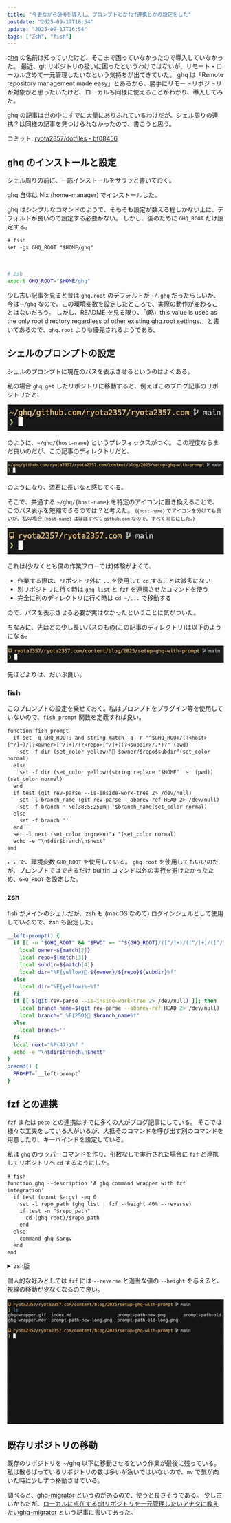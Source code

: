 ```yaml
---
title: "今更ながらGHQを導入し、プロンプトとかfzf連携とかの設定をした"
postdate: "2025-09-17T16:54"
update: "2025-09-17T16:54"
tags: ["Zsh", "fish"]
---
```


[ghq](https://github.com/x-motemen/ghq) の名前は知っていたけど、そこまで困っていなかったので導入していなかった。
最近、git リポジトリの扱いに困ったというわけではないが、リモート・ローカル含めて一元管理したいなという気持ちが出てきていた。
ghq は「Remote repository management made easy」とあるから、勝手にリモートリポジトリが対象かと思ったいたけど、ローカルも同様に使えることがわかり、導入してみた。

ghq の記事は世の中にすでに大量にありふれているわけだが、シェル周りの連携？は同様の記事を見つけられなかったので、書こうと思う。

コミット: [ryota2357/dotfiles - bf08456](https://github.com/ryota2357/dotfiles/commit/bf08456b5555c33692bfa61306cb2d0a274e83aa)

## ghq のインストールと設定

シェル周りの前に、一応インストールをサラッと書いておく。

ghq 自体は Nix (home-manager) でインストールした。

ghq はシンプルなコマンドのようで、そもそも設定が数える程しかない上に、デフォルトが良いので設定する必要がない。
しかし、後のために `GHQ_ROOT` だけ設定する。

```fish
# fish
set -gx GHQ_ROOT "$HOME/ghq"
```

<br/>

```zsh
# zsh
export GHQ_ROOT="$HOME/ghq"
```

少し古い記事を見ると昔は `ghq.root` のデフォルトが `~/.ghq` だったらしいが、今は `~/ghq` なので、この環境変数を設定したところで、実際の動作が変わることはないだろう。
しかし、README を見る限り、「(略), this value is used as the only root directory regardless of other existing ghq.root settings.」と書いてあるので、`ghq.root` よりも優先されるようである。

## シェルのプロンプトの設定

シェルのプロンプトに現在のパスを表示させるというのはよくある。

私の場合 `ghq get` したリポジトリに移動すると、例えばこのブログ記事のリポジトリだと、

![prompt-path-old](./prompt-path-old.png)

のように、`~/ghq/{host-name}` というプレフィックスがつく。
この程度ならまだ良いのだが、この記事のディレクトリだと、

![prompt-path-old-long](./prompt-path-old-long.png)

のようになり、流石に長いなと感じてくる。

そこで、共通する `~/ghq/{host-name}` を特定のアイコンに置き換えることで、このパス表示を短縮できるのでは？と考えた。
<small>(`{host-name}` でアイコンを分けても良いが、私の場合 `{host-name}` はほぼすべて `github.com` なので、すべて同じにした。)</small>

![prompt-path-new](./prompt-path-new.png)

これは(少なくとも僕の作業フローでは)体験がよくて、

- 作業する際は、リポジトリ外に `..` を使用して `cd` することは滅多にない
- 別リポジトリに行く時は `ghq list` と `fzf` を連携させたコマンドを使う
- 完全に別のディレクトリに行く時は `cd ~/...` で移動する

ので、パスを表示させる必要が実はなかったということに気がついた。

ちなみに、先ほどの少し長いパスのもの(この記事のディレクトリ)は以下のようになる。

![prompt-path-new-long](./prompt-path-new-long.png)

先ほどよりは、だいぶ良い。

### fish

このプロンプトの設定を乗せておく。私はプロンプトをプラグイン等を使用していないので、`fish_prompt` 関数を定義すれば良い。

```fish
function fish_prompt
  if set -q GHQ_ROOT; and string match -q -r "^$GHQ_ROOT/(?<host>[^/]+)/(?<owner>[^/]+)/(?<repo>[^/]+)(?<subdir>/.*)?" (pwd)
    set -f dir (set_color yellow)" $owner/$repo$subdir"(set_color normal)
  else
    set -f dir (set_color yellow)(string replace "$HOME" '~' (pwd))(set_color normal)
  end
  if test (git rev-parse --is-inside-work-tree 2> /dev/null)
    set -l branch_name (git rev-parse --abbrev-ref HEAD 2> /dev/null)
    set -f branch ' \e[38;5;250m '$branch_name(set_color normal)
  else
    set -f branch ''
  end
  set -l next (set_color brgreen)"❯ "(set_color normal)
  echo -e "\n$dir$branch\n$next"
end
```

ここで、環境変数 `GHQ_ROOT` を使用している。
`ghq root` を使用してもいいのだが、プロンプトではできるだけ builtin コマンド以外の実行を避けたかったため、`GHQ_ROOT` を設定した。

### zsh

fish がメインのシェルだが、zsh も (macOS なので) ログインシェルとして使用しているので、zsh も設定した。

```zsh
__left-prompt() {
  if [[ -n "$GHQ_ROOT" && "$PWD" =~ "^${GHQ_ROOT}/([^/]+)/([^/]+)/([^/]+)(/.*)?" ]]; then
    local owner=${match[2]}
    local repo=${match[3]}
    local subdir=${match[4]}
    local dir="%F{yellow} ${owner}/${repo}${subdir}%f"
  else
    local dir="%F{yellow}%~%f"
  fi
  if [[ $(git rev-parse --is-inside-work-tree 2> /dev/null) ]]; then
    local branch_name=$(git rev-parse --abbrev-ref HEAD 2> /dev/null)
    local branch=" %F{250} $branch_name%f"
  else
    local branch=''
  fi
  local next="%F{47}❯%f "
  echo -e "\n$dir$branch\n$next"
}
precmd() {
  PROMPT=`__left-prompt`
}
```

## fzf との連携

`fzf` または `peco` との連携はすでに多くの人がブログ記事にしている。
そこでは様々な工夫をしている人がいるが、大抵そのコマンドを呼び出す別のコマンドを用意したり、キーバインドを設定している。

私は `ghq` のラッパーコマンドを作り、引数なしで実行された場合に `fzf` と連携してリポジトリへ `cd` するようにした。

```fish
# fish
function ghq --description 'A ghq command wrapper with fzf integration'
  if test (count $argv) -eq 0
    set -l repo_path (ghq list | fzf --height 40% --reverse)
    if test -n "$repo_path"
      cd (ghq root)/$repo_path
    end
  else
    command ghq $argv
  end
end
```

<details>
<summary>zsh版</summary>

```zsh
ghq() {
  if [ $# -eq 0 ]; then
    local repo_path
    repo_path=$(ghq list | fzf --height 40% --reverse)
    if [[ -n "$repo_path" ]]; then
      cd "$(ghq root)/$repo_path"
    fi
  else
    command ghq "$@"
  fi
}
```

</details>

個人的な好みとしては `fzf` には `--reverse` と適当な値の `--height` を与えると、視線の移動が少なくなるので良い。

![ghq-wrapper](./ghq-wrapper.gif)

## 既存リポジトリの移動

既存のリポジトリを \~/ghq 以下に移動させるという作業が最後に残っている。
私は散らばっているリポジトリの数は多いが急いではいないので、`mv` で気が向いた時に少しずつ移動させている。

調べると、[ghq-migrator](https://github.com/astj/ghq-migrator) というのがあるので、使うと良さそうである。
少し古いかもだが、[ローカルに点在するgitリポジトリを一元管理したいアナタに教えたいghq-migrator](https://dev.classmethod.jp/articles/ghq-migrator-for-exists-local-git-repository/) という記事に書いてあった。
